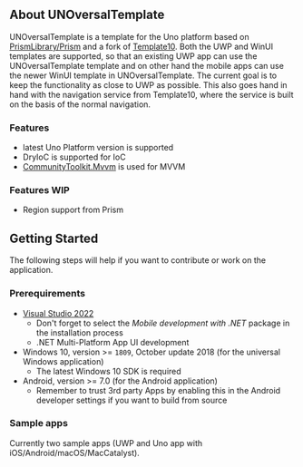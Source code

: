 ## About UNOversalTemplate

UNOversalTemplate is a template for the Uno platform based on [PrismLibrary/Prism](https://github.com/PrismLibrary/Prism) and a fork of [Template10](https://github.com/2fast-team/Template10?organization=2fast-team&organization=2fast-team). Both the UWP and WinUI templates are supported, so that an existing UWP app can use the UNOversalTemplate template and on other hand the mobile apps can use the newer WinUI template in UNOversalTemplate. The current goal is to keep the functionality as close to UWP as possible. This also goes hand in hand with the navigation service from Template10, where the service is built on the basis of the normal navigation.

### Features
- latest Uno Platform version is supported
- DryIoC is supported for IoC
- [CommunityToolkit.Mvvm](https://github.com/CommunityToolkit/dotnet) is used for MVVM

### Features WIP
- Region support from Prism

## Getting Started

The following steps will help if you want to contribute or work on the application.

### Prerequirements

- [Visual Studio 2022](https://visualstudio.microsoft.com/)
	- Don't forget to select the *Mobile development with .NET* package in the installation process 
	- .NET Multi-Platform App UI development
- Windows 10, version >= `1809`, October update 2018 (for the universal Windows application)
	- The latest Windows 10 SDK is required
- Android, version >= 7.0 (for the Android application)
	- Remember to trust 3rd party Apps by enabling this in the Android developer settings if you want to build from source

### Sample apps
Currently two sample apps (UWP and Uno app with iOS/Android/macOS/MacCatalyst).
